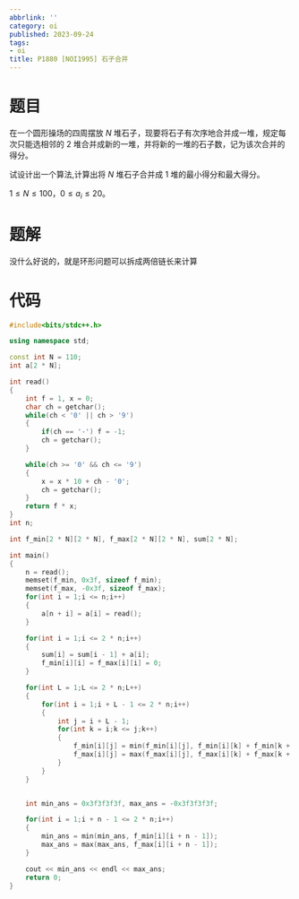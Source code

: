 ```yaml
---
abbrlink: ''
category: oi
published: 2023-09-24
tags:
- oi
title: P1880 [NOI1995] 石子合并
---
```

# 题目

在一个圆形操场的四周摆放 $N$ 堆石子，现要将石子有次序地合并成一堆，规定每次只能选相邻的 $2$ 堆合并成新的一堆，并将新的一堆的石子数，记为该次合并的得分。

试设计出一个算法,计算出将 $N$ 堆石子合并成 $1$ 堆的最小得分和最大得分。

$1\leq N\leq 100$，$0\leq a_i\leq 20$。

# 题解

没什么好说的，就是环形问题可以拆成两倍链长来计算

# 代码

```cpp
#include<bits/stdc++.h>

using namespace std;

const int N = 110;
int a[2 * N];

int read()
{
	int f = 1, x = 0;
	char ch = getchar();
	while(ch < '0' || ch > '9')
	{
		if(ch == '-') f = -1;
		ch = getchar();
	}

	while(ch >= '0' && ch <= '9')
	{
		x = x * 10 + ch - '0';
		ch = getchar();
	}
	return f * x;
}
int n;

int f_min[2 * N][2 * N], f_max[2 * N][2 * N], sum[2 * N];

int main()
{
	n = read();
	memset(f_min, 0x3f, sizeof f_min);
	memset(f_max, -0x3f, sizeof f_max);
	for(int i = 1;i <= n;i++)
	{
		a[n + i] = a[i] = read();
	}

	for(int i = 1;i <= 2 * n;i++)
	{
		sum[i] = sum[i - 1] + a[i];
		f_min[i][i] = f_max[i][i] = 0;
	}

	for(int L = 1;L <= 2 * n;L++)
	{
		for(int i = 1;i + L - 1 <= 2 * n;i++)
		{
			int j = i + L - 1;
			for(int k = i;k <= j;k++)
			{
				f_min[i][j] = min(f_min[i][j], f_min[i][k] + f_min[k + 1][j] + sum[j] - sum[i - 1]);
				f_max[i][j] = max(f_max[i][j], f_max[i][k] + f_max[k + 1][j] + sum[j] - sum[i - 1]);
			}
		}
	}


	int min_ans = 0x3f3f3f3f, max_ans = -0x3f3f3f3f;

	for(int i = 1;i + n - 1 <= 2 * n;i++)
	{
		min_ans = min(min_ans, f_min[i][i + n - 1]);
		max_ans = max(max_ans, f_max[i][i + n - 1]); 
	}

	cout << min_ans << endl << max_ans;
	return 0;
}
```
